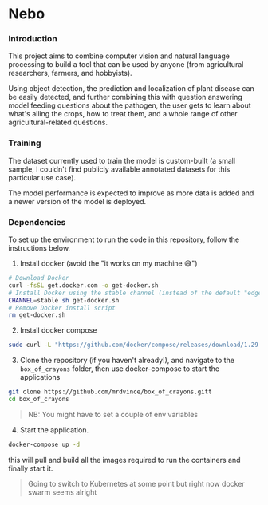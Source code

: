 # Nebo

### Introduction
This project aims to combine computer vision and natural language processing to build a tool that can be used by anyone (from agricultural researchers, farmers, and hobbyists).

Using object detection, the prediction and localization of plant disease can be easily detected, and further combining this with question answering model feeding questions about the pathogen, the user gets to learn about what's ailing the crops, how to treat them, and a whole range of other agricultural-related questions.

### Training

The dataset currently used to train the model is custom-built (a small sample, I couldn't find publicly available annotated datasets for this particular use case).

The model performance is expected to improve as more data is added and a newer version of the model is deployed. 


### Dependencies

To set up the environment to run the code in this repository, follow the instructions below.

1. Install docker (avoid the "it works on my machine 😅")
```bash
# Download Docker
curl -fsSL get.docker.com -o get-docker.sh
# Install Docker using the stable channel (instead of the default "edge")
CHANNEL=stable sh get-docker.sh
# Remove Docker install script
rm get-docker.sh
```
2. Install docker compose
```bash
sudo curl -L "https://github.com/docker/compose/releases/download/1.29.2/docker-compose-$(uname -s)-$(uname -m)" -o /usr/local/bin/docker-compose

```
3. Clone the repository (if you haven't already!), and navigate to the `box_of_crayons` folder, then use docker-compose to start the applications
```bash
git clone https://github.com/mrdvince/box_of_crayons.gitt
cd box_of_crayons
```

>NB: You might have to set a couple of env variables

4. Start the application.  
```bash
docker-compose up -d
```
this will pull and build all the images required to run the containers and finally start it.

> Going to switch to Kubernetes at some point but right now docker swarm seems alright
